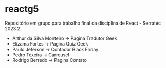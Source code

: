 # reactg5
Repositório em grupo para trabalho final da disciplina de React - Serratec 2023.2

- Arthur da Silva Monteiro -> Pagina Tradutor Geek
- Elizama Fortes -> Pagina Quiz Geek
- Paulo Jeferson -> Contador Black Friday
- Pedro Texeira -> Carrousel
- Rodrigo Berredo -> Pagina Contato
